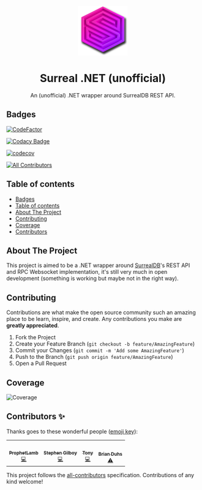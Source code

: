 <!-- PROJECT LOGO -->

  <br />
    <p align="center">
    <img src="img/icon.png" alt="Logo" width="130" height="130">
  </a>
  <h1 align="center">Surreal .NET (unofficial)</h1>
  <p align="center">
    An (unofficial) .NET wrapper around SurrealDB REST API.
  </p>

## Badges

[![CodeFactor](https://www.codefactor.io/repository/github/prophetlamb/surreal.net/badge)](https://www.codefactor.io/repository/github/prophetlamb/surreal.net)

[![Codacy Badge](https://app.codacy.com/project/badge/Grade/315508e8f6bf4829ab7d5a0467b0c693)](https://www.codacy.com/gh/ProphetLamb/Surreal.Net/dashboard?utm_source=github.com&amp;utm_medium=referral&amp;utm_content=ProphetLamb/Surreal.Net&amp;utm_campaign=Badge_Grade)

[![codecov](https://codecov.io/gh/ProphetLamb/Surreal.Net/branch/master/graph/badge.svg?token=fcndEq1d3w)](https://codecov.io/gh/ProphetLamb/Surreal.Net)

<!-- ALL-CONTRIBUTORS-BADGE:START - Do not remove or modify this section -->
[![All Contributors](https://img.shields.io/badge/all_contributors-1-orange.svg?style=flat-square)](#contributors-)
<!-- ALL-CONTRIBUTORS-BADGE:END -->

## Table of contents

- [Badges](#badges)
- [Table of contents](#table-of-contents)
- [About The Project](#about-the-project)
- [Contributing](#contributing)
- [Coverage](#coverage)
- [Contributors](#contributors)

## About The Project

This project is aimed to be a .NET wrapper around [SurrealDB](https://surrealdb.com)'s REST API and RPC Websocket implementation, it's still very much
in open development (something is working but maybe not in the right way).

## Contributing

Contributions are what make the open source community such an amazing place to be learn, inspire, and create. Any contributions you make are **greatly appreciated**.

1. Fork the Project
2. Create your Feature Branch (`git checkout -b feature/AmazingFeature`)
3. Commit your Changes (`git commit -m 'Add some AmazingFeature'`)
4. Push to the Branch (`git push origin feature/AmazingFeature`)
5. Open a Pull Request

## Coverage

![Coverage](https://codecov.io/gh/ProphetLamb/Surreal.Net/branch/master/graphs/sunburst.svg?token=fcndEq1d3w)

## Contributors ✨

Thanks goes to these wonderful people ([emoji key](https://allcontributors.org/docs/en/emoji-key)):

<!-- ALL-CONTRIBUTORS-LIST:START - Do not remove or modify this section -->
<!-- prettier-ignore-start -->
<!-- markdownlint-disable -->
<table>
  <tbody>
    <tr>
      <td align="center"><a href="https://github.com/ProphetLamb"><img src="https://avatars.githubusercontent.com/u/19748542?v=4?s=100" width="100px;" alt=""/><br /><sub><b>ProphetLamb</b></sub></a><br /><a href="https://github.com/ProphetLamb/Surreal.Net/commits?author=ProphetLamb" title="Code">💻</a></td>
      <td align="center"><a href="https://github.com/StephenGilboy"><img src="https://avatars.githubusercontent.com/u/827735?v=4?s=100" width="100px;" alt=""/><br /><sub><b>Stephen Gilboy</b></sub></a><br /><a href="https://github.com/ProphetLamb/Surreal.Net/commits?author=StephenGilboy" title="Code">💻</a></td>
      <td align="center"><a href="https://antoniosbarotsis.github.io/"><img src="https://avatars.githubusercontent.com/u/50240570?v=4?s=100" width="100px;" alt=""/><br /><sub><b>Tony</b></sub></a><br /><a href="https://github.com/ProphetLamb/Surreal.Net/commits?author=AntoniosBarotsis" title="Code">💻</a></td>
      <td align="center"><a href="https://github.com/Du-z"><img src="https://avatars.githubusercontent.com/u/16366766?v=4?s=100" width="100px;" alt=""/><br /><sub><b>Brian Duhs</b></sub></a><br /><a href="https://github.com/ProphetLamb/Surreal.Net/commits?author=Du-z" title="Tests">⚠️</a></td>
    </tr>
  </tbody>
</table>

<!-- markdownlint-restore -->
<!-- prettier-ignore-end -->

<!-- ALL-CONTRIBUTORS-LIST:END -->

This project follows the [all-contributors](https://github.com/all-contributors/all-contributors) specification. Contributions of any kind welcome!
